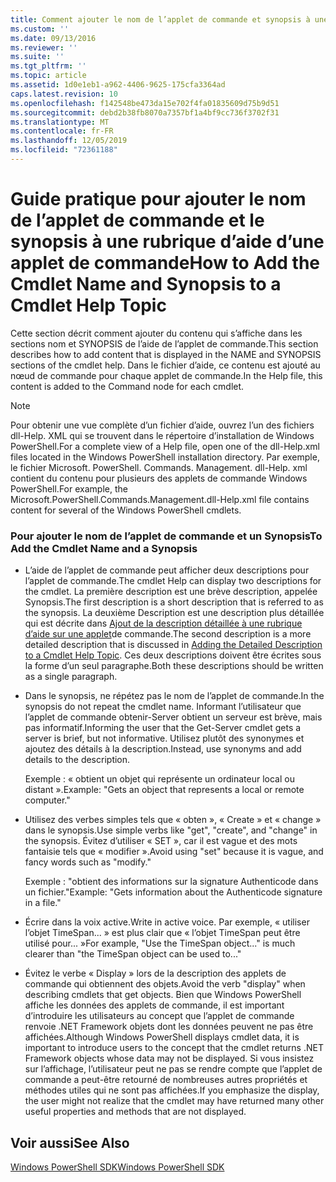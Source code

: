 ```yaml
---
title: Comment ajouter le nom de l’applet de commande et synopsis à une rubrique d’aide sur une applet de commande | Microsoft Docs
ms.custom: ''
ms.date: 09/13/2016
ms.reviewer: ''
ms.suite: ''
ms.tgt_pltfrm: ''
ms.topic: article
ms.assetid: 1d0e1eb1-a962-4406-9625-175cfa3364ad
caps.latest.revision: 10
ms.openlocfilehash: f142548be473da15e702f4fa01835609d75b9d51
ms.sourcegitcommit: debd2b38fb8070a7357bf1a4bf9cc736f3702f31
ms.translationtype: MT
ms.contentlocale: fr-FR
ms.lasthandoff: 12/05/2019
ms.locfileid: "72361188"
---
```

# <a name="how-to-add-the-cmdlet-name-and-synopsis-to-a-cmdlet-help-topic"></a><span data-ttu-id="6fca5-102">Guide pratique pour ajouter le nom de l’applet de commande et le synopsis à une rubrique d’aide d’une applet de commande</span><span class="sxs-lookup"><span data-stu-id="6fca5-102">How to Add the Cmdlet Name and Synopsis to a Cmdlet Help Topic</span></span>

<span data-ttu-id="6fca5-103">Cette section décrit comment ajouter du contenu qui s’affiche dans les sections nom et SYNOPSIS de l’aide de l’applet de commande.</span><span class="sxs-lookup"><span data-stu-id="6fca5-103">This section describes how to add content that is displayed in the NAME and SYNOPSIS sections of the cmdlet help.</span></span> <span data-ttu-id="6fca5-104">Dans le fichier d’aide, ce contenu est ajouté au nœud de commande pour chaque applet de commande.</span><span class="sxs-lookup"><span data-stu-id="6fca5-104">In the Help file, this content is added to the Command node for each cmdlet.</span></span>

> [!NOTE]
> <span data-ttu-id="6fca5-105">Pour obtenir une vue complète d’un fichier d’aide, ouvrez l’un des fichiers dll-Help. XML qui se trouvent dans le répertoire d’installation de Windows PowerShell.</span><span class="sxs-lookup"><span data-stu-id="6fca5-105">For a complete view of a Help file, open one of the dll-Help.xml files located in the Windows PowerShell installation directory.</span></span> <span data-ttu-id="6fca5-106">Par exemple, le fichier Microsoft. PowerShell. Commands. Management. dll-Help. xml contient du contenu pour plusieurs des applets de commande Windows PowerShell.</span><span class="sxs-lookup"><span data-stu-id="6fca5-106">For example, the Microsoft.PowerShell.Commands.Management.dll-Help.xml file contains content for several of the Windows PowerShell cmdlets.</span></span>

### <a name="to-add-the-cmdlet-name-and-a-synopsis"></a><span data-ttu-id="6fca5-107">Pour ajouter le nom de l’applet de commande et un Synopsis</span><span class="sxs-lookup"><span data-stu-id="6fca5-107">To Add the Cmdlet Name and a Synopsis</span></span>

- <span data-ttu-id="6fca5-108">L’aide de l’applet de commande peut afficher deux descriptions pour l’applet de commande.</span><span class="sxs-lookup"><span data-stu-id="6fca5-108">The cmdlet Help can display two descriptions for the cmdlet.</span></span> <span data-ttu-id="6fca5-109">La première description est une brève description, appelée Synopsis.</span><span class="sxs-lookup"><span data-stu-id="6fca5-109">The first description is a short description that is referred to as the synopsis.</span></span> <span data-ttu-id="6fca5-110">La deuxième Description est une description plus détaillée qui est décrite dans [Ajout de la description détaillée à une rubrique d’aide sur une applet](./how-to-add-a-cmdlet-description.md)de commande.</span><span class="sxs-lookup"><span data-stu-id="6fca5-110">The second description is a more detailed description that is discussed in [Adding the Detailed Description to a Cmdlet Help Topic](./how-to-add-a-cmdlet-description.md).</span></span> <span data-ttu-id="6fca5-111">Ces deux descriptions doivent être écrites sous la forme d’un seul paragraphe.</span><span class="sxs-lookup"><span data-stu-id="6fca5-111">Both these descriptions should be written as a single paragraph.</span></span>

- <span data-ttu-id="6fca5-112">Dans le synopsis, ne répétez pas le nom de l’applet de commande.</span><span class="sxs-lookup"><span data-stu-id="6fca5-112">In the synopsis do not repeat the cmdlet name.</span></span> <span data-ttu-id="6fca5-113">Informant l’utilisateur que l’applet de commande obtenir-Server obtient un serveur est brève, mais pas informatif.</span><span class="sxs-lookup"><span data-stu-id="6fca5-113">Informing the user that the Get-Server cmdlet gets a server is brief, but not informative.</span></span> <span data-ttu-id="6fca5-114">Utilisez plutôt des synonymes et ajoutez des détails à la description.</span><span class="sxs-lookup"><span data-stu-id="6fca5-114">Instead, use synonyms and add details to the description.</span></span>

  <span data-ttu-id="6fca5-115">Exemple : « obtient un objet qui représente un ordinateur local ou distant ».</span><span class="sxs-lookup"><span data-stu-id="6fca5-115">Example: "Gets an object that represents a local or remote computer."</span></span>

- <span data-ttu-id="6fca5-116">Utilisez des verbes simples tels que « obten », « Create » et « change » dans le synopsis.</span><span class="sxs-lookup"><span data-stu-id="6fca5-116">Use simple verbs like "get", "create", and "change" in the synopsis.</span></span> <span data-ttu-id="6fca5-117">Évitez d’utiliser « SET », car il est vague et des mots fantaisie tels que « modifier ».</span><span class="sxs-lookup"><span data-stu-id="6fca5-117">Avoid using "set" because it is vague, and fancy words such as "modify."</span></span>

  <span data-ttu-id="6fca5-118">Exemple : "obtient des informations sur la signature Authenticode dans un fichier."</span><span class="sxs-lookup"><span data-stu-id="6fca5-118">Example: "Gets information about the Authenticode signature in a file."</span></span>

- <span data-ttu-id="6fca5-119">Écrire dans la voix active.</span><span class="sxs-lookup"><span data-stu-id="6fca5-119">Write in active voice.</span></span> <span data-ttu-id="6fca5-120">Par exemple, « utiliser l’objet TimeSpan... » est plus clair que « l’objet TimeSpan peut être utilisé pour... »</span><span class="sxs-lookup"><span data-stu-id="6fca5-120">For example, "Use the TimeSpan object..." is much clearer than "the TimeSpan object can be used to..."</span></span>

- <span data-ttu-id="6fca5-121">Évitez le verbe « Display » lors de la description des applets de commande qui obtiennent des objets.</span><span class="sxs-lookup"><span data-stu-id="6fca5-121">Avoid the verb "display" when describing cmdlets that get objects.</span></span> <span data-ttu-id="6fca5-122">Bien que Windows PowerShell affiche les données des applets de commande, il est important d’introduire les utilisateurs au concept que l’applet de commande renvoie .NET Framework objets dont les données peuvent ne pas être affichées.</span><span class="sxs-lookup"><span data-stu-id="6fca5-122">Although Windows PowerShell displays cmdlet data, it is important to introduce users to the concept that the cmdlet returns .NET Framework objects whose data may not be displayed.</span></span> <span data-ttu-id="6fca5-123">Si vous insistez sur l’affichage, l’utilisateur peut ne pas se rendre compte que l’applet de commande a peut-être retourné de nombreuses autres propriétés et méthodes utiles qui ne sont pas affichées.</span><span class="sxs-lookup"><span data-stu-id="6fca5-123">If you emphasize the display, the user might not realize that the cmdlet may have returned many other useful properties and methods that are not displayed.</span></span>

## <a name="see-also"></a><span data-ttu-id="6fca5-124">Voir aussi</span><span class="sxs-lookup"><span data-stu-id="6fca5-124">See Also</span></span>

 [<span data-ttu-id="6fca5-125">Windows PowerShell SDK</span><span class="sxs-lookup"><span data-stu-id="6fca5-125">Windows PowerShell SDK</span></span>](../windows-powershell-reference.md)
